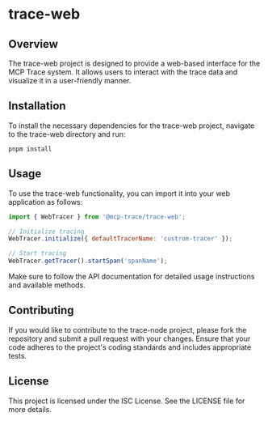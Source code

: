 # trace-web

## Overview
The trace-web project is designed to provide a web-based interface for the MCP Trace system. It allows users to interact with the trace data and visualize it in a user-friendly manner.

## Installation
To install the necessary dependencies for the trace-web project, navigate to the trace-web directory and run:

```
pnpm install
```

## Usage
To use the trace-web functionality, you can import it into your web application as follows:
```javascript
import { WebTracer } from '@mcp-trace/trace-web';

// Initialize tracing
WebTracer.initialize({ defaultTracerName: 'custrom-tracer' });

// Start tracing
WebTracer.getTracer().startSpan('spanName');
```

Make sure to follow the API documentation for detailed usage instructions and available methods.

## Contributing
If you would like to contribute to the trace-node project, please fork the repository and submit a pull request with your changes. Ensure that your code adheres to the project's coding standards and includes appropriate tests.

## License
This project is licensed under the ISC License. See the LICENSE file for more details.
